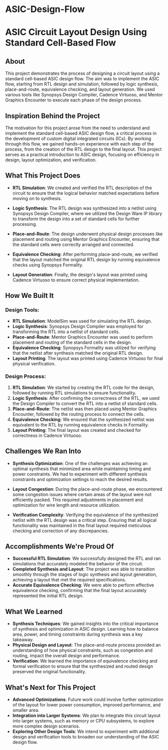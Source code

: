 # ASIC-Design-Flow
# ASIC Circuit Layout Design Using Standard Cell-Based Flow

## About
This project demonstrates the process of designing a circuit layout using a standard cell-based ASIC design flow. The aim was to implement the ASIC flow, starting from RTL design and simulation, followed by logic synthesis, place-and-route, equivalence checking, and layout generation. We used various tools like Synopsys Design Compiler, Cadence Virtuoso, and Mentor Graphics Encounter to execute each phase of the design process.

## Inspiration Behind the Project
The motivation for this project arose from the need to understand and implement the standard cell-based ASIC design flow, a critical process in the development of custom digital integrated circuits (ICs). By working through this flow, we gained hands-on experience with each step of the process, from the creation of the RTL design to the final layout. This project serves as a practical introduction to ASIC design, focusing on efficiency in design, layout optimization, and verification.

## What This Project Does
- **RTL Simulation**: We created and verified the RTL description of the circuit to ensure that the logical behavior matched expectations before moving on to synthesis.

- **Logic Synthesis**: The RTL design was synthesized into a netlist using Synopsys Design Compiler, where we utilized the Design Ware IP library to transform the design into a set of standard cells for further processing.

- **Place-and-Route**: The design underwent physical design processes like placement and routing using Mentor Graphics Encounter, ensuring that the standard cells were correctly arranged and connected.

- **Equivalence Checking**: After performing place-and-route, we verified that the layout matched the original RTL design by running equivalence checks using Synopsys Formality.

- **Layout Generation**: Finally, the design's layout was printed using Cadence Virtuoso to ensure correct physical implementation.

## How We Built It
### Design Tools:
- **RTL Simulation**: ModelSim was used for simulating the RTL design.
- **Logic Synthesis**: Synopsys Design Compiler was employed for transforming the RTL into a netlist of standard cells.
- **Place-and-Route**: Mentor Graphics Encounter was used to perform placement and routing of the standard cells in the design.
- **Equivalence Checking**: Synopsys Formality was utilized for verifying that the netlist after synthesis matched the original RTL design.
- **Layout Printing**: The layout was printed using Cadence Virtuoso for final physical verification.

### Design Process:
1. **RTL Simulation**: We started by creating the RTL code for the design, followed by running RTL simulations to ensure functionality.
2. **Logic Synthesis**: After confirming the correctness of the RTL, we used the Design Compiler to convert the RTL into a netlist of standard cells.
3. **Place-and-Route**: The netlist was then placed using Mentor Graphics Encounter, followed by the routing process to connect the cells.
4. **Equivalence Checking**: We ensured that the synthesized netlist was equivalent to the RTL by running equivalence checks in Formality.
5. **Layout Printing**: The final layout was created and checked for correctness in Cadence Virtuoso.

## Challenges We Ran Into
- **Synthesis Optimization**: One of the challenges was achieving an optimal synthesis that minimized area while maintaining timing and power constraints. We had to experiment with different synthesis constraints and optimization settings to reach the desired results.

- **Layout Congestion**: During the place-and-route phase, we encountered some congestion issues where certain areas of the layout were not efficiently packed. This required adjustments in placement and optimization for wire length and resource utilization.

- **Verification Complexity**: Verifying the equivalence of the synthesized netlist with the RTL design was a critical step. Ensuring that all logical functionality was maintained in the final layout required meticulous checking and correction of any discrepancies.

## Accomplishments We're Proud Of
- **Successful RTL Simulation**: We successfully designed the RTL and ran simulations that accurately modeled the behavior of the circuit.
- **Completed Synthesis and Layout**: The project was able to transition smoothly through the stages of logic synthesis and layout generation, achieving a layout that met the required specifications.
- **Accurate Equivalence Checking**: We were able to perform effective equivalence checking, confirming that the final layout accurately represented the initial RTL design.

## What We Learned
- **Synthesis Techniques**: We gained insights into the critical importance of synthesis and optimization in ASIC design. Learning how to balance area, power, and timing constraints during synthesis was a key takeaway.
- **Physical Design and Layout**: The place-and-route process provided an understanding of how physical constraints, such as congestion and routing, impact the overall design and performance.
- **Verification**: We learned the importance of equivalence checking and formal verification to ensure that the synthesized and routed design preserved the original functionality.

## What's Next for This Project
- **Advanced Optimizations**: Future work could involve further optimization of the layout for lower power consumption, improved performance, and smaller area.
- **Integration into Larger Systems**: We plan to integrate this circuit layout into larger systems, such as memory or CPU subsystems, to explore more complex design scenarios.
- **Exploring Other Design Tools**: We intend to experiment with additional design and verification tools to broaden our understanding of the ASIC design flow.



